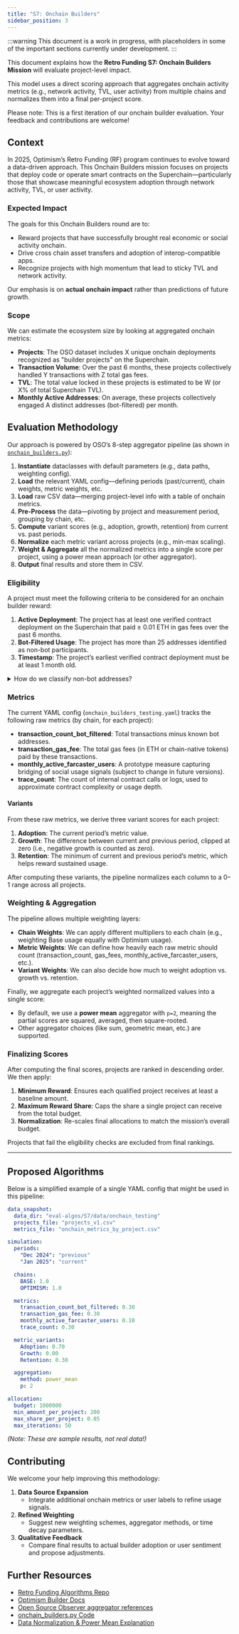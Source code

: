 ```yaml
---
title: "S7: Onchain Builders"
sidebar_position: 3
---
```


:::warning
This document is a work in progress, with placeholders in some of the important sections currently under development.
:::

This document explains how the **Retro Funding S7: Onchain Builders Mission** will evaluate project-level impact.

This model uses a direct scoring approach that aggregates onchain activity metrics (e.g., network activity, TVL, user activity) from multiple chains and normalizes them into a final per-project score.

Please note: This is a first iteration of our onchain builder evaluation. Your feedback and contributions are welcome!

## Context

In 2025, Optimism’s Retro Funding (RF) program continues to evolve toward a data-driven approach. This Onchain Builders mission focuses on projects that deploy code or operate smart contracts on the Superchain—particularly those that showcase meaningful ecosystem adoption through network activity, TVL, or user activity.

### Expected Impact

The goals for this Onchain Builders round are to:

- Reward projects that have successfully brought real economic or social activity onchain.
- Drive cross chain asset transfers and adoption of interop-compatible apps.
- Recognize projects with high momentum that lead to sticky TVL and network activity.

Our emphasis is on **actual onchain impact** rather than predictions of future growth.

### Scope

We can estimate the ecosystem size by looking at aggregated onchain metrics:

- **Projects**: The OSO dataset includes X unique onchain deployments recognized as "builder projects" on the Superchain.
- **Transaction Volume**: Over the past 6 months, these projects collectively handled Y transactions with Z total gas fees.
- **TVL**: The total value locked in these projects is estimated to be W (or X% of total Superchain TVL).
- **Monthly Active Addresses**: On average, these projects collectively engaged A distinct addresses (bot-filtered) per month.

## Evaluation Methodology

Our approach is powered by OSO’s 8-step aggregator pipeline (as shown in [`onchain_builders.py`](#the-code)):

1. **Instantiate** dataclasses with default parameters (e.g., data paths, weighting config).
2. **Load** the relevant YAML config—defining periods (past/current), chain weights, metric weights, etc.
3. **Load** raw CSV data—merging project-level info with a table of onchain metrics.
4. **Pre-Process** the data—pivoting by project and measurement period, grouping by chain, etc.
5. **Compute** variant scores (e.g., adoption, growth, retention) from current vs. past periods.
6. **Normalize** each metric variant across projects (e.g., min-max scaling).
7. **Weight & Aggregate** all the normalized metrics into a single score per project, using a power mean approach (or other aggregator).
8. **Output** final results and store them in CSV.

### Eligibility

A project must meet the following criteria to be considered for an onchain builder reward:

1. **Active Deployment**: The project has at least one verified contract deployment on the Superchain that paid ≥ 0.01 ETH in gas fees over the past 6 months.
2. **Bot-Filtered Usage**: The project has more than 25 addresses identified as non-bot participants.
3. **Timestamp**: The project’s earliest verified contract deployment must be at least 1 month old.

<details>
<summary>How do we classify non-bot addresses?</summary>
We apply a combination of known spam addresses, frequent self-transfers, and anomalous patterns to reduce the likelihood of awarding projects that rely on artificial usage. The approach is still evolving; if you see false negatives or false positives, please let us know.
</details>

### Metrics

The current YAML config (`onchain_builders_testing.yaml`) tracks the following raw metrics (by chain, for each project):

- **transaction_count_bot_filtered**: Total transactions minus known bot addresses.
- **transaction_gas_fee**: The total gas fees (in ETH or chain-native tokens) paid by these transactions.
- **monthly_active_farcaster_users**: A prototype measure capturing bridging of social usage signals (subject to change in future versions).
- **trace_count**: The count of internal contract calls or logs, used to approximate contract complexity or usage depth.

#### Variants

From these raw metrics, we derive three variant scores for each project:

1. **Adoption**: The current period’s metric value.
2. **Growth**: The difference between current and previous period, clipped at zero (i.e., negative growth is counted as zero).
3. **Retention**: The minimum of current and previous period’s metric, which helps reward sustained usage.

After computing these variants, the pipeline normalizes each column to a 0–1 range across all projects.

### Weighting & Aggregation

The pipeline allows multiple weighting layers:

- **Chain Weights**: We can apply different multipliers to each chain (e.g., weighting Base usage equally with Optimism usage).
- **Metric Weights**: We can define how heavily each raw metric should count (transaction_count, gas_fees, monthly_active_farcaster_users, etc.).
- **Variant Weights**: We can also decide how much to weight adoption vs. growth vs. retention.

Finally, we aggregate each project’s weighted normalized values into a single score:

- By default, we use a **power mean** aggregator with `p=2`, meaning the partial scores are squared, averaged, then square-rooted.
- Other aggregator choices (like sum, geometric mean, etc.) are supported.

### Finalizing Scores

After computing the final scores, projects are ranked in descending order. We then apply:

1. **Minimum Reward**: Ensures each qualified project receives at least a baseline amount.
2. **Maximum Reward Share**: Caps the share a single project can receive from the total budget.
3. **Normalization**: Re-scales final allocations to match the mission’s overall budget.

Projects that fail the eligibility checks are excluded from final rankings.

---

## Proposed Algorithms

Below is a simplified example of a single YAML config that might be used in this pipeline:

```yaml
data_snapshot:
  data_dir: "eval-algos/S7/data/onchain_testing"
  projects_file: "projects_v1.csv"
  metrics_file: "onchain_metrics_by_project.csv"

simulation:
  periods:
    "Dec 2024": "previous"
    "Jan 2025": "current"

  chains:
    BASE: 1.0
    OPTIMISM: 1.0

  metrics:
    transaction_count_bot_filtered: 0.30
    transaction_gas_fee: 0.30
    monthly_active_farcaster_users: 0.10
    trace_count: 0.30

  metric_variants:
    Adoption: 0.70
    Growth: 0.00
    Retention: 0.30

  aggregation:
    method: power_mean
    p: 2

allocation:
  budget: 1000000
  min_amount_per_project: 200
  max_share_per_project: 0.05
  max_iterations: 50
```

_(Note: These are sample results, not real data!)_

## Contributing

We welcome your help improving this methodology:

1. **Data Source Expansion**
   - Integrate additional onchain metrics or user labels to refine usage signals.
2. **Refined Weighting**
   - Suggest new weighting schemes, aggregator methods, or time decay parameters.
3. **Qualitative Feedback**
   - Compare final results to actual builder adoption or user sentiment and propose adjustments.

## Further Resources

- [Retro Funding Algorithms Repo](https://github.com/ethereum-optimism/Retro-Funding)
- [Optimism Builder Docs](https://docs.optimism.io/)
- [Open Source Observer aggregator references](https://docs.opensource.observer/docs/integrate/overview/)
- [onchain_builders.py Code](https://github.com/ethereum-optimism/Retro-Funding/blob/main/onchain_builders.py)
- [Data Normalization & Power Mean Explanation](https://en.wikipedia.org/wiki/Generalized_mean)
